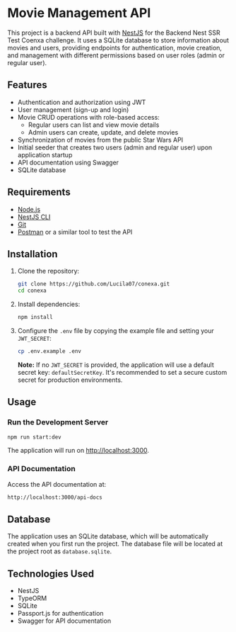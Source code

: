 # Movie Management API

This project is a backend API built with [NestJS](https://nestjs.com/) for the Backend Nest SSR Test Coenxa challenge. It uses a SQLite database to store information about movies and users, providing endpoints for authentication, movie creation, and management with different permissions based on user roles (admin or regular user).

## Features

- Authentication and authorization using JWT
- User management (sign-up and login)
- Movie CRUD operations with role-based access:
    - Regular users can list and view movie details
    - Admin users can create, update, and delete movies
- Synchronization of movies from the public Star Wars API
- Initial seeder that creates two users (admin and regular user) upon application startup
- API documentation using Swagger
- SQLite database

## Requirements

- [Node.js](https://nodejs.org/)
- [NestJS CLI](https://docs.nestjs.com/cli/overview)
- [Git](https://git-scm.com/)
- [Postman](https://www.postman.com/) or a similar tool to test the API

## Installation

1. Clone the repository:

   ```bash
   git clone https://github.com/Lucila07/conexa.git
   cd conexa
   ```

2. Install dependencies:

   ```bash
   npm install
   ```

3. Configure the `.env` file by copying the example file and setting your `JWT_SECRET`:

   ```bash
   cp .env.example .env
   ```

   **Note:** If no `JWT_SECRET` is provided, the application will use a default secret key: `defaultSecretKey`. It's recommended to set a secure custom secret for production environments.

## Usage

### Run the Development Server

```bash
npm run start:dev
```

The application will run on [http://localhost:3000](http://localhost:3000).

### API Documentation

Access the API documentation at:

```bash
http://localhost:3000/api-docs
```

## Database

The application uses an SQLite database, which will be automatically created when you first run the project. The database file will be located at the project root as `database.sqlite`.

## Technologies Used

- NestJS
- TypeORM
- SQLite
- Passport.js for authentication
- Swagger for API documentation
